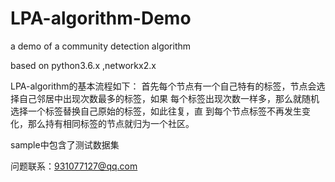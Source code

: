 # LPA-algorithm-Demo
a demo of a community detection algorithm


based on python3.6.x ,networkx2.x

LPA-algorithm的基本流程如下：
首先每个节点有一个自己特有的标签，节点会选择自己邻居中出现次数最多的标签，如果
每个标签出现次数一样多，那么就随机选择一个标签替换自己原始的标签，如此往复，直
到每个节点标签不再发生变化，那么持有相同标签的节点就归为一个社区。
 
sample中包含了测试数据集

问题联系：931077127@qq.com
